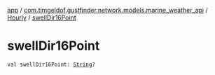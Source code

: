 [app](../../index.md) / [com.timgeldof.gustfinder.network.models.marine_weather_api](../index.md) / [Hourly](index.md) / [swellDir16Point](./swell-dir16-point.md)

# swellDir16Point

`val swellDir16Point: `[`String`](https://kotlinlang.org/api/latest/jvm/stdlib/kotlin/-string/index.html)`?`